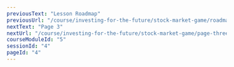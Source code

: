 ```yaml
---
previousText: "Lesson Roadmap"
previousUrl: "/course/investing-for-the-future/stock-market-game/roadmap"
nextText: "Page 3"
nextUrl: "/course/investing-for-the-future/stock-market-game/page-three"
courseModuleId: "5"
sessionId: "4"
pageId: "4"
---
```



